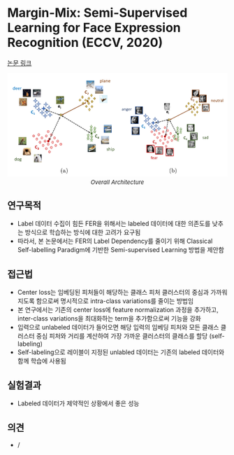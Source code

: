 # Margin-Mix: Semi-Supervised Learning for Face Expression Recognition (ECCV, 2020)

[논문 링크](https://link.springer.com/chapter/10.1007/978-3-030-58592-1_1)

<p align="center">
    <img width="600" alt='fig1' src="../img/florea2020margin.png?raw=true"></br>
    <em><font size=2>Overall Architecture</font></em>
</p>

## 연구목적
- Label 데이터 수집이 힘든 FER을 위해서는 labeled 데이터에 대한 의존도를 낮추는 방식으로 학습하는 방식에 대한 고려가 요구됨
- 따라서, 본 논문에서는 FER의 Label Dependency를 줄이기 위해 Classical Self-labelling Paradigm에 기반한 Semi-supervised Learning 방법을 제안함 

## 접근법
- Center loss는 임베딩된 피처들이 해당하는 클래스 피처 클러스터의 중심과 가까워지도록 함으로써 명시적으로 intra-class variations를 줄이는 방법임
- 본 연구에서는 기존의 center loss에 feature normalization 과정을 추가하고, inter-class variations을 최대화하는 term을 추가함으로써 기능을 강화
- 입력으로 unlabeled 데이터가 들어오면 해당 입력의 임베딩 피처와 모든 클래스 클러스터 중심 피처와 거리를 계산하여 가장 가까운 클러스터의 클래스를 할당 (self-labeling)
- Self-labeling으로 레이블이 지정된 unlabled 데이터는 기존의 labeled 데이터와 함께 학습에 사용됨

## 실험결과
- Labeled 데이터가 제약적인 상황에서 좋은 성능

## 의견
- /